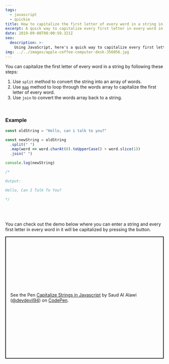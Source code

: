 ```yaml
---
tags:
  - javascript
  - quickie
title: How to capitalize the first letter of every word in a string in javascript?
excerpt: A quick way to capitalize every first letter in every word in a string
date: 2019-09-08T08:00:59.321Z
seo:
  description: >-
    Using JavaScript, here's a quick way to capitalize every first letter in every word in a string.
img: ../../images/apple-coffee-computer-desk-356056.jpg
---
```


You can capitalize the first letter of every word in a string by following these steps:

1. Use `split` method to convert the string into an array of words.
2. Use [`map`](https://web.devdevil.co/array-methods-using-map-vs-foreach) method to loop through the words array to capitalize the first letter of every word.
3. Use `join` to convert the words array back to a string.

<br>

### Example

```javascript
const oldString = "Hello, can i talk to you?"

const newString = oldString
  .split(" ")
  .map(word => word.charAt(0).toUpperCase() + word.slice(1))
  .join(" ")

console.log(newString)

/*

Output:

Hello, Can I Talk To You?

*/
```

<br>
<br>

You can check out the demo below where you can enter a string and every first letter in every word in it will be capitalized by pressing the button.

<p class="codepen" data-height="388" data-theme-id="dark" data-default-tab="js,result" data-user="devdevil94" data-slug-hash="RwbZEMz" style="height: 388px; box-sizing: border-box; display: flex; align-items: center; justify-content: center; border: 2px solid; margin: 1em 0; padding: 1em;" data-pen-title="Capitalize Strings in Javascript">
  <span>See the Pen <a href="https://codepen.io/devdevil94/pen/RwbZEMz/">
  Capitalize Strings in Javascript</a> by Saud Al Alawi (<a href="https://codepen.io/devdevil94">@devdevil94</a>)
  on <a href="https://codepen.io">CodePen</a>.</span>
</p>
<script async src="https://static.codepen.io/assets/embed/ei.js"></script>
